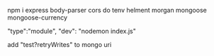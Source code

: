 npm i express body-parser cors do
tenv helment morgan mongoose mongoose-currency


  "type":"module",
    "dev": "nodemon index.js"

add "test?retryWrites" to mongo uri